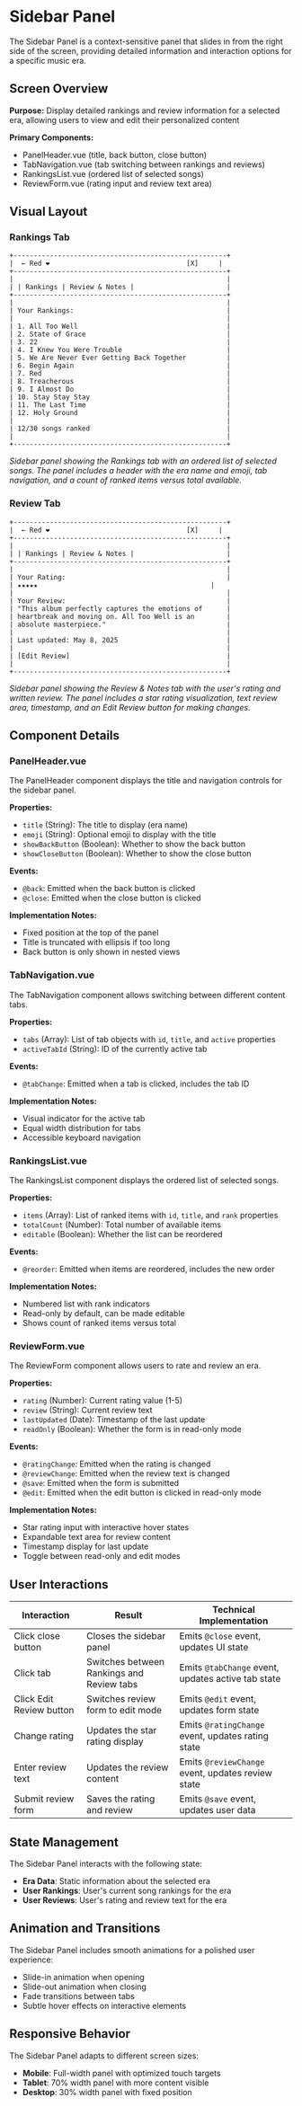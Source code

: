 # Sidebar Panel

The Sidebar Panel is a context-sensitive panel that slides in from the right side of the screen, providing detailed information and interaction options for a specific music era.

## Screen Overview

**Purpose:** Display detailed rankings and review information for a selected era, allowing users to view and edit their personalized content

**Primary Components:**
- PanelHeader.vue (title, back button, close button)
- TabNavigation.vue (tab switching between rankings and reviews)
- RankingsList.vue (ordered list of selected songs)
- ReviewForm.vue (rating input and review text area)

## Visual Layout

### Rankings Tab

```
+-----------------------------------------------------+
|  ← Red ❤️                                  [X]     |
+-----------------------------------------------------+
|                                                     |
| | Rankings | Review & Notes |                       |
+-----------------------------------------------------+
|                                                     |
| Your Rankings:                                      |
|                                                     |
| 1. All Too Well                                     |
| 2. State of Grace                                   |
| 3. 22                                               |
| 4. I Knew You Were Trouble                          |
| 5. We Are Never Ever Getting Back Together          |
| 6. Begin Again                                      |
| 7. Red                                              |
| 8. Treacherous                                      |
| 9. I Almost Do                                      |
| 10. Stay Stay Stay                                  |
| 11. The Last Time                                   |
| 12. Holy Ground                                     |
|                                                     |
| 12/30 songs ranked                                  |
|                                                     |
+-----------------------------------------------------+
```

*Sidebar panel showing the Rankings tab with an ordered list of selected songs. The panel includes a header with the era name and emoji, tab navigation, and a count of ranked items versus total available.*

### Review Tab

```
+-----------------------------------------------------+
|  ← Red ❤️                                  [X]     |
+-----------------------------------------------------+
|                                                     |
| | Rankings | Review & Notes |                       |
+-----------------------------------------------------+
|                                                     |
| Your Rating:                                        |
| ★★★★★                                           |
|                                                     |
| Your Review:                                        |
| "This album perfectly captures the emotions of      |
| heartbreak and moving on. All Too Well is an        |
| absolute masterpiece."                              |
|                                                     |
| Last updated: May 8, 2025                           |
|                                                     |
| [Edit Review]                                       |
|                                                     |
+-----------------------------------------------------+
```

*Sidebar panel showing the Review & Notes tab with the user's rating and written review. The panel includes a star rating visualization, text review area, timestamp, and an Edit Review button for making changes.*

## Component Details

### PanelHeader.vue

The PanelHeader component displays the title and navigation controls for the sidebar panel.

**Properties:**
- `title` (String): The title to display (era name)
- `emoji` (String): Optional emoji to display with the title
- `showBackButton` (Boolean): Whether to show the back button
- `showCloseButton` (Boolean): Whether to show the close button

**Events:**
- `@back`: Emitted when the back button is clicked
- `@close`: Emitted when the close button is clicked

**Implementation Notes:**
- Fixed position at the top of the panel
- Title is truncated with ellipsis if too long
- Back button is only shown in nested views

### TabNavigation.vue

The TabNavigation component allows switching between different content tabs.

**Properties:**
- `tabs` (Array): List of tab objects with `id`, `title`, and `active` properties
- `activeTabId` (String): ID of the currently active tab

**Events:**
- `@tabChange`: Emitted when a tab is clicked, includes the tab ID

**Implementation Notes:**
- Visual indicator for the active tab
- Equal width distribution for tabs
- Accessible keyboard navigation

### RankingsList.vue

The RankingsList component displays the ordered list of selected songs.

**Properties:**
- `items` (Array): List of ranked items with `id`, `title`, and `rank` properties
- `totalCount` (Number): Total number of available items
- `editable` (Boolean): Whether the list can be reordered

**Events:**
- `@reorder`: Emitted when items are reordered, includes the new order

**Implementation Notes:**
- Numbered list with rank indicators
- Read-only by default, can be made editable
- Shows count of ranked items versus total

### ReviewForm.vue

The ReviewForm component allows users to rate and review an era.

**Properties:**
- `rating` (Number): Current rating value (1-5)
- `review` (String): Current review text
- `lastUpdated` (Date): Timestamp of the last update
- `readOnly` (Boolean): Whether the form is in read-only mode

**Events:**
- `@ratingChange`: Emitted when the rating is changed
- `@reviewChange`: Emitted when the review text is changed
- `@save`: Emitted when the form is submitted
- `@edit`: Emitted when the edit button is clicked in read-only mode

**Implementation Notes:**
- Star rating input with interactive hover states
- Expandable text area for review content
- Timestamp display for last update
- Toggle between read-only and edit modes

## User Interactions

| Interaction | Result | Technical Implementation |
|-------------|--------|--------------------------|
| Click close button | Closes the sidebar panel | Emits `@close` event, updates UI state |
| Click tab | Switches between Rankings and Review tabs | Emits `@tabChange` event, updates active tab state |
| Click Edit Review button | Switches review form to edit mode | Emits `@edit` event, updates form state |
| Change rating | Updates the star rating display | Emits `@ratingChange` event, updates rating state |
| Enter review text | Updates the review content | Emits `@reviewChange` event, updates review state |
| Submit review form | Saves the rating and review | Emits `@save` event, updates user data |

## State Management

The Sidebar Panel interacts with the following state:

- **Era Data**: Static information about the selected era
- **User Rankings**: User's current song rankings for the era
- **User Reviews**: User's rating and review text for the era

## Animation and Transitions

The Sidebar Panel includes smooth animations for a polished user experience:

- Slide-in animation when opening
- Slide-out animation when closing
- Fade transitions between tabs
- Subtle hover effects on interactive elements

## Responsive Behavior

The Sidebar Panel adapts to different screen sizes:
- **Mobile**: Full-width panel with optimized touch targets
- **Tablet**: 70% width panel with more content visible
- **Desktop**: 30% width panel with fixed position
